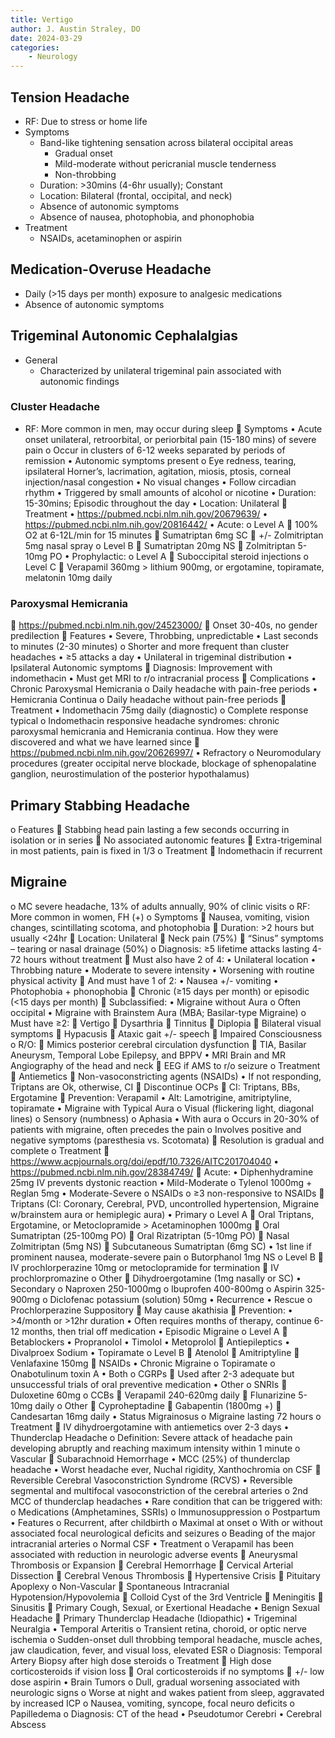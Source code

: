 ```yaml
---
title: Vertigo
author: J. Austin Straley, DO
date: 2024-03-29
categories: 
    - Neurology
---
```

## Tension Headache
- RF: Due to stress or home life
- Symptoms
    - Band-like tightening sensation across bilateral occipital areas
        - Gradual onset
        - Mild-moderate without pericranial muscle tenderness
        - Non-throbbing
    - Duration: >30mins (4-6hr usually); Constant
    - Location: Bilateral (frontal, occipital, and neck)
    - Absence of autonomic symptoms
    - Absence of nausea, photophobia, and phonophobia
- Treatment
    - NSAIDs, acetaminophen or aspirin

## Medication-Overuse Headache
- Daily (>15 days per month) exposure to analgesic medications
- Absence of autonomic symptoms

## Trigeminal Autonomic Cephalalgias
- General
    - Characterized by unilateral trigeminal pain associated with autonomic findings
### Cluster Headache
- RF: More common in men, may occur during sleep
	Symptoms
•	Acute onset unilateral, retroorbital, or periorbital pain (15-180 mins) of severe pain
o	Occur in clusters of 6-12 weeks separated by periods of remission
•	Autonomic symptoms present
o	Eye redness, tearing, ipsilateral Horner’s, lacrimation, agitation, miosis, ptosis, corneal injection/nasal congestion
•	No visual changes
•	Follow circadian rhythm
•	Triggered by small amounts of alcohol or nicotine
•	Duration: 15-30mins; Episodic throughout the day
•	Location: Unilateral
	Treatment
•	https://pubmed.ncbi.nlm.nih.gov/20679639/ 
•	https://pubmed.ncbi.nlm.nih.gov/20816442/ 
•	Acute: 
o	Level A
	100% O2 at 6-12L/min for 15 minutes
	Sumatriptan 6mg SC
	+/- Zolmitriptan 5mg nasal spray
o	Level B
	Sumatriptan 20mg NS
	Zolmitriptan 5-10mg PO
•	Prophylactic: 
o	Level A
	Suboccipital steroid injections
o	Level C
	Verapamil 360mg > lithium 900mg, or ergotamine, topiramate, melatonin 10mg daily
### Paroxysmal Hemicrania
	https://pubmed.ncbi.nlm.nih.gov/24523000/ 
	Onset 30-40s, no gender predilection
	Features
•	Severe, Throbbing, unpredictable
•	Last seconds to minutes (2-30 minutes)
o	Shorter and more frequent than cluster headaches
•	≥5 attacks a day
•	Unilateral in trigeminal distribution
•	Ipsilateral Autonomic symptoms
	Diagnosis: Improvement with indomethacin
•	Must get MRI to r/o intracranial process
	Complications
•	Chronic Paroxysmal Hemicrania
o	Daily headache with pain-free periods
•	Hemicrania Continua
o	Daily headache without pain-free periods
	Treatment
•	Indomethacin 75mg daily (diagnostic)
o	Complete response typical
o	Indomethacin responsive headache syndromes: chronic paroxysmal hemicrania and Hemicrania continua. How they were discovered and what we have learned since
	https://pubmed.ncbi.nlm.nih.gov/20626997/ 
•	Refractory
o	Neuromodulary procedures (greater occipital nerve blockade, blockage of sphenopalatine ganglion, neurostimulation of the posterior hypothalamus)

## Primary Stabbing Headache
o	Features
	Stabbing head pain lasting a few seconds occurring in isolation or in series
	No associated autonomic features
	Extra-trigeminal in most patients, pain is fixed in 1/3
o	Treatment
	Indomethacin if recurrent

## Migraine
o	MC severe headache, 13% of adults annually, 90% of clinic visits
o	RF: More common in women, FH (+)
o	Symptoms
	Nausea, vomiting, vision changes, scintillating scotoma, and photophobia
	Duration: >2 hours but usually <24hr
	Location: Unilateral
	Neck pain (75%)
	“Sinus” symptoms – tearing or nasal drainage (50%)
o	Diagnosis: ≥5 lifetime attacks lasting 4-72 hours without treatment 
	Must also have 2 of 4: 
•	Unilateral location 
•	Throbbing nature 
•	Moderate to severe intensity 
•	Worsening with routine physical activity 
	And must have 1 of 2: 
•	Nausea +/- vomiting 
•	Photophobia + phonophobia 
	Chronic (≥15 days per month) or episodic (<15 days per month) 
	Subclassified: 
•	Migraine without Aura
o	Often occipital
•	Migraine with Brainstem Aura (MBA; Basilar-type Migraine)
o	Must have ≥2:
	Vertigo
	Dysarthria
	Tinnitus
	Diplopia
	Bilateral visual symptoms
	Hypacusis
	Ataxic gait +/- speech
	Impaired Consciousness
o	R/O:
	Mimics posterior cerebral circulation dysfunction
	TIA, Basilar Aneurysm, Temporal Lobe Epilepsy, and BPPV
•	MRI Brain and MR Angiography of the head and neck
	EEG if AMS to r/o seizure
o	Treatment
	Antiemetics
	Non-vasoconstricting agents (NSAIDs)
•	If not responding, Triptans are Ok, otherwise, CI
	Discontinue OCPs
	CI: Triptans, BBs, Ergotamine
	Prevention: Verapamil
•	Alt: Lamotrigine, amitriptyline, topiramate
•	Migraine with Typical Aura
o	Visual (flickering light, diagonal lines)
o	Sensory (numbness)
o	Aphasia
•	With aura 
o	Occurs in 20-30% of patients with migraine, often precedes the pain 
o	Involves positive and negative symptoms (paresthesia vs. Scotomata) 
	Resolution is gradual and complete 
o	Treatment
	https://www.acpjournals.org/doi/epdf/10.7326/AITC201704040 
•	https://pubmed.ncbi.nlm.nih.gov/28384749/ 
	Acute: 
•	Diphenhydramine 25mg IV prevents dystonic reaction
•	Mild-Moderate
o	Tylenol 1000mg + Reglan 5mg
•	Moderate-Severe
o	NSAIDs
o	≥3 non-responsive to NSAIDs
	Triptans (CI: Coronary, Cerebral, PVD, uncontrolled hypertension, Migraine w/brainstem aura or hemiplegic aura)
•	Primary
o	Level A
	Oral Triptans, Ergotamine, or Metoclopramide > Acetaminophen 1000mg
	Oral Sumatriptan (25-100mg PO)
	Oral Rizatriptan (5-10mg PO)
	Nasal Zolmitriptan (5mg NS)
	Subcutaneous Sumatriptan (6mg SC)
•	1st line if prominent nausea, moderate-severe pain
o	Butorphanol 1mg NS
o	Level B
	IV prochlorperazine 10mg or metoclopramide for termination
	IV prochlorpromazine
o	Other
	Dihydroergotamine (1mg nasally or SC)
•	Secondary
o	Naproxen 250-1000mg
o	Ibuprofen 400-800mg
o	Aspirin 325-900mg
o	Diclofenac potassium (solution) 50mg
•	Recurrence
•	Rescue
o	Prochlorperazine Suppository
	May cause akathisia
	Prevention: 
•	>4/month or >12hr duration
•	Often requires months of therapy, continue 6-12 months, then trial off medication
•	Episodic Migraine
o	Level A
	Betablockers
•	Propranolol
•	Timolol
•	Metoprolol
	Antiepileptics
•	Divalproex Sodium
•	Topiramate
o	Level B
	Atenolol
	Amitriptyline
	Venlafaxine 150mg
	NSAIDs
•	Chronic Migraine
o	Topiramate
o	Onabotulinum toxin A
•	Both
o	CGRPs
	Used after 2-3 adequate but unsuccessful trials of oral preventive medication
•	Other
o	SNRIs
	Duloxetine 60mg
o	CCBs
	Verapamil 240-620mg daily
	Flunarizine 5-10mg daily
o	Other
	Cyproheptadine
	Gabapentin (1800mg +)
	Candesartan 16mg daily
•	Status Migrainosus
o	Migraine lasting 72 hours
o	Treatment
	IV dihydroergotamine with antiemetics over 2-3 days
•	Thunderclap Headache
o	Definition: Severe attack of headache pain developing abruptly and reaching maximum intensity within 1 minute
o	Vascular
	Subarachnoid Hemorrhage
•	MCC (25%) of thunderclap headache
•	Worst headache ever, Nuchal rigidity, Xanthochromia on CSF
	Reversible Cerebral Vasoconstriction Syndrome (RCVS)
•	Reversible segmental and multifocal vasoconstriction of the cerebral arteries
o	2nd MCC of thunderclap headaches
•	Rare condition that can be triggered with:
o	Medications (Amphetamines, SSRIs)
o	Immunosuppression
o	Postpartum
•	Features
o	Recurrent, after childbirth
o	Maximal at onset
o	With or without associated focal neurological deficits and seizures
o	Beading of the major intracranial arteries
o	Normal CSF
•	Treatment
o	Verapamil has been associated with reduction in neurologic adverse events
	Aneurysmal Thrombosis or Expansion
	Cerebral Hemorrhage
	Cervical Arterial Dissection
	Cerebral Venous Thrombosis
	Hypertensive Crisis
	Pituitary Apoplexy
o	Non-Vascular
	Spontaneous Intracranial Hypotension/Hypovolemia
	Colloid Cyst of the 3rd Ventricle
	Meningitis
	Sinusitis
	Primary Cough, Sexual, or Exertional Headache
•	Benign Sexual Headache
	Primary Thunderclap Headache (Idiopathic)
•	Trigeminal Neuralgia
•	Temporal Arteritis
o	Transient retina, choroid, or optic nerve ischemia
o	Sudden-onset dull throbbing temporal headache, muscle aches, jaw claudication, fever, and visual loss, elevated ESR
o	Diagnosis: Temporal Artery Biopsy after high dose steroids
o	Treatment
	High dose corticosteroids if vision loss
	Oral corticosteroids if no symptoms
	+/- low dose aspirin
•	Brain Tumors
o	Dull, gradual worsening associated with neurologic signs
o	Worse at night and wakes patient from sleep, aggravated by increased ICP
o	Nausea, vomiting, syncope, focal neuro deficits
o	Papilledema
o	Diagnosis: CT of the head
•	Pseudotumor Cerebri
•	Cerebral Abscess
